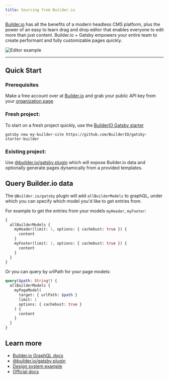 ```yaml
---
title: Sourcing from Builder.io
---
```


[Builder.io](https://builder.io) has all the benefits of a modern headless CMS platform, plus the power of an easy to learn drag and drop editor that enables everyone to edit more than just content. Builder.io + Gatsby empowers your entire team to create performant and fully customizable pages quickly.

<img src="https://imgur.com/HjBWIbv.gif" alt="Editor example" />

---

## Quick Start

### Prerequisites

Make a free account over at [Builder.io](https://www.builder.io/fork-sample-org) and grab your public API key from your [organization page](https://builder.io/account/organization)

### Fresh project:

To start on a fresh project quickly, use the [BuilderIO Gatsby starter](/starters/BuilderIO/gatsby-starter-builder/)

```shell
gatsby new my-builder-site https://github.com/BuilderIO/gatsby-starter-builder
```

### Existing project:

Use [@builder.io/gatsby plugin](/packages/@builder.io/gatsby/) which will expose Builder.io data and optionally generate pages dynamically from a provided templates.

## Query Builder.io data

The `@Builder.io/gatsby` plugin will add `allBuilderModels` to graphQL, under which you can specify which model you'd like to get entries from.

For example to get the entries from your models `myHeader`, `myFooter`:

```graphql
{
  allBuilderModels {
    myHeader(limit: 1, options: { cachebust: true }) {
      content
    }
    myFooter(limit: 1, options: { cachebust: true }) {
      content
    }
  }
}
```

Or you can query by urlPath for your page models:

```graphql
query($path: String!) {
  allBuilderModels {
    myPageModel(
      target: { urlPath: $path }
      limit: 1
      options: { cachebust: true }
    ) {
      content
    }
  }
}
```

## Learn more

- [Builder.io GraphQL docs](https://www.builder.io/c/docs/graphql-api)
- [@builder.io/gatsby plugin](/packages/@builder.io/gatsby/)
- [Design system example](https://github.com/BuilderIO/builder/tree/master/examples/react-design-system)
- [Official docs](https://www.builder.io/c/docs/getting-started)
